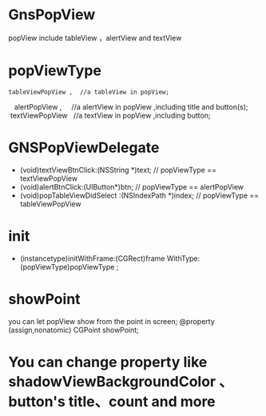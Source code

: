 # GnsPopView
popView include tableView ，alertView and textView 

# popViewType
    tableViewPopView ,  //a tableView in popView;
    alertPopView ,     //a alertView in popView ,including title and button(s);
    textViewPopView    //a textView in popView ,including button; 

# GNSPopViewDelegate
- (void)textViewBtnClick:(NSString *)text;     // popViewType  == textViewPopView
- (void)alertBtnClick:(UIButton*)btn;          // popViewType  == alertPopView
- (void)popTableViewDidSelect :(NSIndexPath *)index; // popViewType == tableViewPopView

# init
- (instancetype)initWithFrame:(CGRect)frame WithType:(popViewType)popViewType ;

# showPoint 
you can let popView show from the point in screen;
@property (assign,nonatomic) CGPoint showPoint;

# You can change property like shadowViewBackgroundColor 、button's title、count and more
